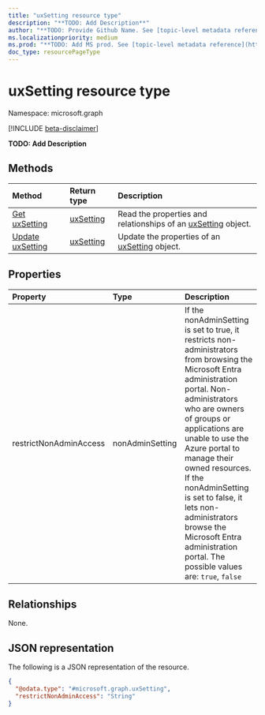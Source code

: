 ```yaml
---
title: "uxSetting resource type"
description: "**TODO: Add Description**"
author: "**TODO: Provide Github Name. See [topic-level metadata reference](https://aka.ms/msgo?pagePath=Document-APIs/Guidelines/Metadata)**"
ms.localizationpriority: medium
ms.prod: "**TODO: Add MS prod. See [topic-level metadata reference](https://aka.ms/msgo?pagePath=Document-APIs/Guidelines/Metadata)**"
doc_type: resourcePageType
---
```


# uxSetting resource type

Namespace: microsoft.graph

[!INCLUDE [beta-disclaimer](../../includes/beta-disclaimer.md)]

**TODO: Add Description**

## Methods
|Method|Return type|Description|
|:---|:---|:---|
|[Get uxSetting](../api/uxsetting-get.md)|[uxSetting](../resources/uxsetting.md)|Read the properties and relationships of an [uxSetting](../resources/uxsetting.md) object.|
|[Update uxSetting](../api/uxsetting-update.md)|[uxSetting](../resources/uxsetting.md)|Update the properties of an [uxSetting](../resources/uxsetting.md) object.|

## Properties
|Property|Type|Description|
|:---|:---|:---|
|restrictNonAdminAccess|nonAdminSetting|If the nonAdminSetting is set to true, it restricts non-administrators from browsing the Microsoft Entra administration portal. Non-administrators who are owners of groups or applications are unable to use the Azure portal to manage their owned resources. If the nonAdminSetting is set to false, it lets non-administrators browse the Microsoft Entra administration portal. The possible values are: `true`, `false`|

## Relationships
None.

## JSON representation
The following is a JSON representation of the resource.
<!-- {
  "blockType": "resource",
  "keyProperty": "id",
  "@odata.type": "microsoft.graph.uxSetting",
  "openType": false
}
-->
``` json
{
  "@odata.type": "#microsoft.graph.uxSetting",
  "restrictNonAdminAccess": "String"
}
```

